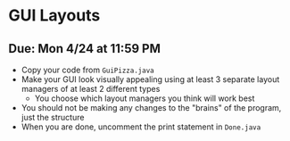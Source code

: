 # GUI Layouts

## Due: Mon 4/24 at 11:59 PM

- Copy your code from `GuiPizza.java`
- Make your GUI look visually appealing using at least 3 separate layout managers of at least 2 different types
  - You choose which layout managers you think will work best
- You should not be making any changes to the "brains" of the program, just the structure
- When you are done, uncomment the print statement in `Done.java`
